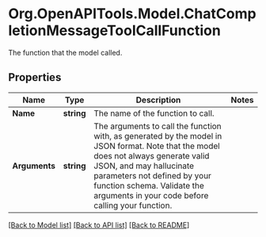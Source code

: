 # Org.OpenAPITools.Model.ChatCompletionMessageToolCallFunction
The function that the model called.

## Properties

Name | Type | Description | Notes
------------ | ------------- | ------------- | -------------
**Name** | **string** | The name of the function to call. | 
**Arguments** | **string** | The arguments to call the function with, as generated by the model in JSON format. Note that the model does not always generate valid JSON, and may hallucinate parameters not defined by your function schema. Validate the arguments in your code before calling your function. | 

[[Back to Model list]](../README.md#documentation-for-models) [[Back to API list]](../README.md#documentation-for-api-endpoints) [[Back to README]](../README.md)

